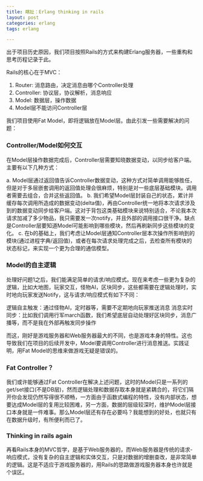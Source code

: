 ```yaml
---
title: 瞎扯：Erlang thinking in rails
layout: post
categories: erlang
tags: erlang

---
```


出于项目历史原因，我们项目按照Rails的方式来构建Erlang服务器，一些重构和思考历程记录于此。

Rails的核心在于MVC：

1. Router: 		消息路由，决定消息由哪个Controller处理
2. Controller:	协议层，协议解析，消息响应
3. Model:		数据层，操作数据
4. Model层不能访问Controller层

我们项目使用Fat Model，即将逻辑放在Model层。由此引发一些需要解决的问题：

<!--more-->

### Controller/Model如何交互

在Model层操作数据完成后，Controller层需要知晓数据变动，以同步给客户端。主要有以下几种方式：

a. Model层通过返回值告诉Controller数据变动，这种方式对简单调用能够胜任，但是对于多层嵌套调用的返回值处理会很麻烦，特别是对一些底层基础模块。调用者需要去组合，合并这些返回值。
b. 我们希望Model层封装自己的状态，累计并缓存每次调用所造成的数据变动(delta值)，再由Controller统一地将本次请求涉及到的数据变动同步给客户端。这对于背包这类基础模块来说特别适合，不论我本次请求加减了多少物品，我只需要发一次notify，并且外部的调用接口很干净。缺点是Controller层要知道Model可能影响到哪些模块，然后再刷新同步这些模块的变化。
c. 在b的基础上，我们考虑让Model层通知Controller层本次操作所影响到的模块(通过进程字典/返回值)，或者在每次请求处理完成之后，去检查所有模块的状态标记，来实现一个更为合理的通信模型。

### Model的自主逻辑

处理好问题1之后，我们能满足简单的请求/响应模式。现在来考虑一些更为复杂的逻辑，比如大地图，玩家交互，怪物AI，区块同步，这些都需要在逻辑处理时，实时地向玩家发送Notify，这与请求/响应模式有如下不同：

逻辑自主触发：通过怪物AI，定时器等，需要不定期地向玩家推送消息
消息实时同步：比如我们调用行军march函数，我们希望底层自动处理好区块同步，消息广播等，而不是我在外部再触发同步操作

而这，刚好是游戏服务器和Web服务器最大的不同，也是游戏本身的特性。这也导致我们在项目的后续开发中，Model要调用Controller进行消息推送。实践证明，用Fat Model的思维来做游戏无疑是错误的。

### Fat Controller？

我们或许能够通过Fat Controller在解决上述问题，这时的Model只是一系列的get/set接口(不是DB层)，然而逻辑处理和数据存取本身就是紧耦合的，将它们隔开你会发现仍然写得很不顺畅，一方面由于函数式编程的特性，没有内部状态，想要达成Model层的复用比较困难，另一方面，数据的层级较深时，维护Model层接口本身就是一件难事。那么Model层还有存在必要吗？我能想到的好处，也就只有在数据升级时，有所便利而已了。

### Thinking in rails again

再看Rails本身的MVC哲学，是基于Web服务器的，而Web服务器是传统的请求-响应模式，没有复杂的自主逻辑和实体交互，只是对数据的增删查改，是非常简单的逻辑。这是不适应于游戏服务器的，用Rails的思路做游戏服务器本身也许就是个误区。